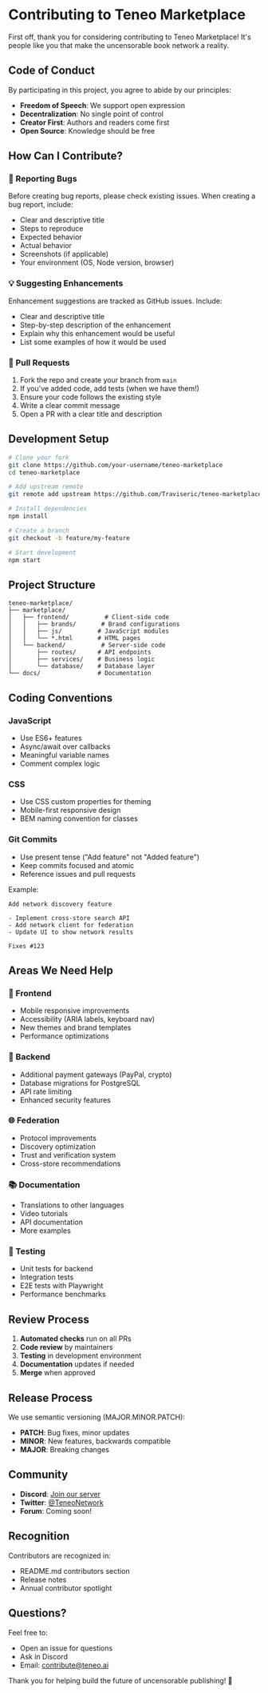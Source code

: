 # Contributing to Teneo Marketplace

First off, thank you for considering contributing to Teneo Marketplace! It's people like you that make the uncensorable book network a reality.

## Code of Conduct

By participating in this project, you agree to abide by our principles:
- **Freedom of Speech**: We support open expression
- **Decentralization**: No single point of control
- **Creator First**: Authors and readers come first
- **Open Source**: Knowledge should be free

## How Can I Contribute?

### 🐛 Reporting Bugs

Before creating bug reports, please check existing issues. When creating a bug report, include:

- Clear and descriptive title
- Steps to reproduce
- Expected behavior
- Actual behavior
- Screenshots (if applicable)
- Your environment (OS, Node version, browser)

### 💡 Suggesting Enhancements

Enhancement suggestions are tracked as GitHub issues. Include:

- Clear and descriptive title
- Step-by-step description of the enhancement
- Explain why this enhancement would be useful
- List some examples of how it would be used

### 🔧 Pull Requests

1. Fork the repo and create your branch from `main`
2. If you've added code, add tests (when we have them!)
3. Ensure your code follows the existing style
4. Write a clear commit message
5. Open a PR with a clear title and description

## Development Setup

```bash
# Clone your fork
git clone https://github.com/your-username/teneo-marketplace
cd teneo-marketplace

# Add upstream remote
git remote add upstream https://github.com/Traviseric/teneo-marketplace

# Install dependencies
npm install

# Create a branch
git checkout -b feature/my-feature

# Start development
npm start
```

## Project Structure

```
teneo-marketplace/
├── marketplace/
│   ├── frontend/          # Client-side code
│   │   ├── brands/       # Brand configurations
│   │   ├── js/          # JavaScript modules
│   │   └── *.html       # HTML pages
│   └── backend/          # Server-side code
│       ├── routes/      # API endpoints
│       ├── services/    # Business logic
│       └── database/    # Database layer
└── docs/                # Documentation
```

## Coding Conventions

### JavaScript
- Use ES6+ features
- Async/await over callbacks
- Meaningful variable names
- Comment complex logic

### CSS
- Use CSS custom properties for theming
- Mobile-first responsive design
- BEM naming convention for classes

### Git Commits
- Use present tense ("Add feature" not "Added feature")
- Keep commits focused and atomic
- Reference issues and pull requests

Example:
```
Add network discovery feature

- Implement cross-store search API
- Add network client for federation
- Update UI to show network results

Fixes #123
```

## Areas We Need Help

### 🎨 Frontend
- Mobile responsive improvements
- Accessibility (ARIA labels, keyboard nav)
- New themes and brand templates
- Performance optimizations

### 🔧 Backend
- Additional payment gateways (PayPal, crypto)
- Database migrations for PostgreSQL
- API rate limiting
- Enhanced security features

### 🌐 Federation
- Protocol improvements
- Discovery optimization
- Trust and verification system
- Cross-store recommendations

### 📚 Documentation
- Translations to other languages
- Video tutorials
- API documentation
- More examples

### 🧪 Testing
- Unit tests for backend
- Integration tests
- E2E tests with Playwright
- Performance benchmarks

## Review Process

1. **Automated checks** run on all PRs
2. **Code review** by maintainers
3. **Testing** in development environment
4. **Documentation** updates if needed
5. **Merge** when approved

## Release Process

We use semantic versioning (MAJOR.MINOR.PATCH):

- **PATCH**: Bug fixes, minor updates
- **MINOR**: New features, backwards compatible
- **MAJOR**: Breaking changes

## Community

- **Discord**: [Join our server](https://discord.gg/teneebooks)
- **Twitter**: [@TeneoNetwork](https://twitter.com/teneonetwork)
- **Forum**: Coming soon!

## Recognition

Contributors are recognized in:
- README.md contributors section
- Release notes
- Annual contributor spotlight

## Questions?

Feel free to:
- Open an issue for questions
- Ask in Discord
- Email: contribute@teneo.ai

Thank you for helping build the future of uncensorable publishing! 🚀